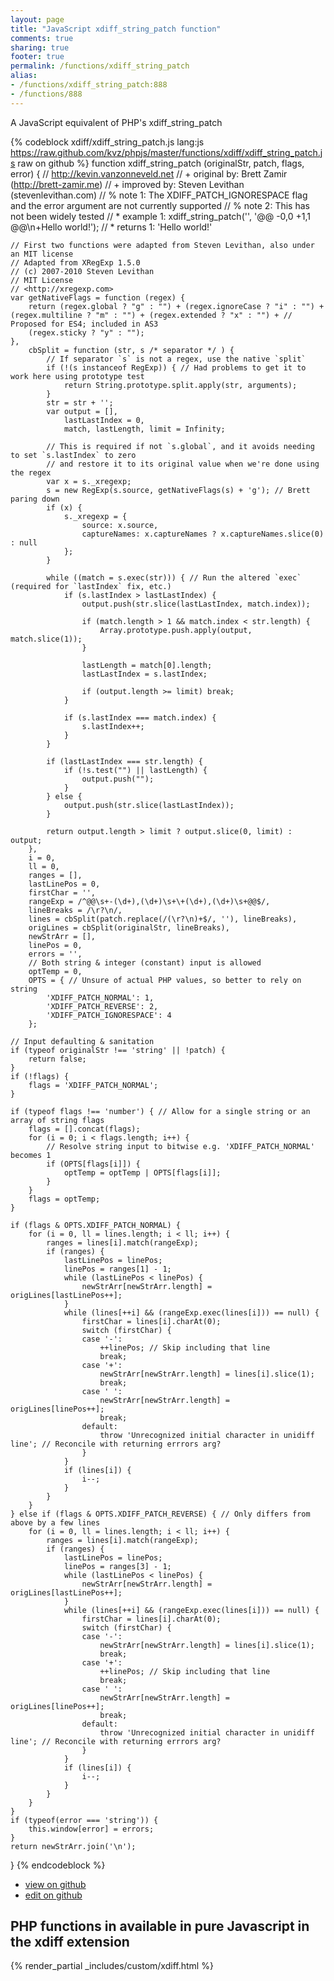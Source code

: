 ```yaml
---
layout: page
title: "JavaScript xdiff_string_patch function"
comments: true
sharing: true
footer: true
permalink: /functions/xdiff_string_patch
alias:
- /functions/xdiff_string_patch:888
- /functions/888
---
```

<!-- Generated by Rakefile:build -->
A JavaScript equivalent of PHP's xdiff_string_patch

{% codeblock xdiff/xdiff_string_patch.js lang:js https://raw.github.com/kvz/phpjs/master/functions/xdiff/xdiff_string_patch.js raw on github %}
function xdiff_string_patch (originalStr, patch, flags, error) {
    // http://kevin.vanzonneveld.net
    // +   original by: Brett Zamir (http://brett-zamir.me)
    // +   improved by: Steven Levithan (stevenlevithan.com)
    // %        note 1: The XDIFF_PATCH_IGNORESPACE flag and the error argument are not currently supported
    // %        note 2: This has not been widely tested
    // *     example 1: xdiff_string_patch('', '@@ -0,0 +1,1 @@\n+Hello world!');
    // *     returns 1: 'Hello world!'

    // First two functions were adapted from Steven Levithan, also under an MIT license
    // Adapted from XRegExp 1.5.0
    // (c) 2007-2010 Steven Levithan
    // MIT License
    // <http://xregexp.com>
    var getNativeFlags = function (regex) {
        return (regex.global ? "g" : "") + (regex.ignoreCase ? "i" : "") + (regex.multiline ? "m" : "") + (regex.extended ? "x" : "") + // Proposed for ES4; included in AS3
        (regex.sticky ? "y" : "");
    },
        cbSplit = function (str, s /* separator */ ) {
            // If separator `s` is not a regex, use the native `split`
            if (!(s instanceof RegExp)) { // Had problems to get it to work here using prototype test
                return String.prototype.split.apply(str, arguments);
            }
            str = str + '';
            var output = [],
                lastLastIndex = 0,
                match, lastLength, limit = Infinity;

            // This is required if not `s.global`, and it avoids needing to set `s.lastIndex` to zero
            // and restore it to its original value when we're done using the regex
            var x = s._xregexp;
            s = new RegExp(s.source, getNativeFlags(s) + 'g'); // Brett paring down
            if (x) {
                s._xregexp = {
                    source: x.source,
                    captureNames: x.captureNames ? x.captureNames.slice(0) : null
                };
            }

            while ((match = s.exec(str))) { // Run the altered `exec` (required for `lastIndex` fix, etc.)
                if (s.lastIndex > lastLastIndex) {
                    output.push(str.slice(lastLastIndex, match.index));

                    if (match.length > 1 && match.index < str.length) {
                        Array.prototype.push.apply(output, match.slice(1));
                    }

                    lastLength = match[0].length;
                    lastLastIndex = s.lastIndex;

                    if (output.length >= limit) break;
                }

                if (s.lastIndex === match.index) {
                    s.lastIndex++;
                }
            }

            if (lastLastIndex === str.length) {
                if (!s.test("") || lastLength) {
                    output.push("");
                }
            } else {
                output.push(str.slice(lastLastIndex));
            }

            return output.length > limit ? output.slice(0, limit) : output;
        },
        i = 0,
        ll = 0,
        ranges = [],
        lastLinePos = 0,
        firstChar = '',
        rangeExp = /^@@\s+-(\d+),(\d+)\s+\+(\d+),(\d+)\s+@@$/,
        lineBreaks = /\r?\n/,
        lines = cbSplit(patch.replace(/(\r?\n)+$/, ''), lineBreaks),
        origLines = cbSplit(originalStr, lineBreaks),
        newStrArr = [],
        linePos = 0,
        errors = '',
        // Both string & integer (constant) input is allowed
        optTemp = 0,
        OPTS = { // Unsure of actual PHP values, so better to rely on string
            'XDIFF_PATCH_NORMAL': 1,
            'XDIFF_PATCH_REVERSE': 2,
            'XDIFF_PATCH_IGNORESPACE': 4
        };

    // Input defaulting & sanitation
    if (typeof originalStr !== 'string' || !patch) {
        return false;
    }
    if (!flags) {
        flags = 'XDIFF_PATCH_NORMAL';
    }

    if (typeof flags !== 'number') { // Allow for a single string or an array of string flags
        flags = [].concat(flags);
        for (i = 0; i < flags.length; i++) {
            // Resolve string input to bitwise e.g. 'XDIFF_PATCH_NORMAL' becomes 1
            if (OPTS[flags[i]]) {
                optTemp = optTemp | OPTS[flags[i]];
            }
        }
        flags = optTemp;
    }

    if (flags & OPTS.XDIFF_PATCH_NORMAL) {
        for (i = 0, ll = lines.length; i < ll; i++) {
            ranges = lines[i].match(rangeExp);
            if (ranges) {
                lastLinePos = linePos;
                linePos = ranges[1] - 1;
                while (lastLinePos < linePos) {
                    newStrArr[newStrArr.length] = origLines[lastLinePos++];
                }
                while (lines[++i] && (rangeExp.exec(lines[i])) == null) {
                    firstChar = lines[i].charAt(0);
                    switch (firstChar) {
                    case '-':
                        ++linePos; // Skip including that line
                        break;
                    case '+':
                        newStrArr[newStrArr.length] = lines[i].slice(1);
                        break;
                    case ' ':
                        newStrArr[newStrArr.length] = origLines[linePos++];
                        break;
                    default:
                        throw 'Unrecognized initial character in unidiff line'; // Reconcile with returning errrors arg?
                    }
                }
                if (lines[i]) {
                    i--;
                }
            }
        }
    } else if (flags & OPTS.XDIFF_PATCH_REVERSE) { // Only differs from above by a few lines
        for (i = 0, ll = lines.length; i < ll; i++) {
            ranges = lines[i].match(rangeExp);
            if (ranges) {
                lastLinePos = linePos;
                linePos = ranges[3] - 1;
                while (lastLinePos < linePos) {
                    newStrArr[newStrArr.length] = origLines[lastLinePos++];
                }
                while (lines[++i] && (rangeExp.exec(lines[i])) == null) {
                    firstChar = lines[i].charAt(0);
                    switch (firstChar) {
                    case '-':
                        newStrArr[newStrArr.length] = lines[i].slice(1);
                        break;
                    case '+':
                        ++linePos; // Skip including that line
                        break;
                    case ' ':
                        newStrArr[newStrArr.length] = origLines[linePos++];
                        break;
                    default:
                        throw 'Unrecognized initial character in unidiff line'; // Reconcile with returning errrors arg?
                    }
                }
                if (lines[i]) {
                    i--;
                }
            }
        }
    }
    if (typeof(error === 'string')) {
        this.window[error] = errors;
    }
    return newStrArr.join('\n');
}
{% endcodeblock %}

 - [view on github](https://github.com/kvz/phpjs/blob/master/functions/xdiff/xdiff_string_patch.js)
 - [edit on github](https://github.com/kvz/phpjs/edit/master/functions/xdiff/xdiff_string_patch.js)

## PHP functions in available in pure Javascript in the xdiff extension
{% render_partial _includes/custom/xdiff.html %}
